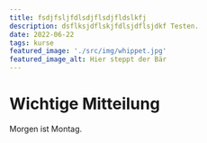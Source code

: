 ```yaml
---
title: fsdjfsljfdlsdjflsdjfldslkfj
description: dsflksjdflskjfdlsjdflsjdkf Testen.
date: 2022-06-22
tags: kurse
featured_image: './src/img/whippet.jpg'
featured_image_alt: Hier steppt der Bär
---
```


# Wichtige Mitteilung

Morgen ist Montag.

